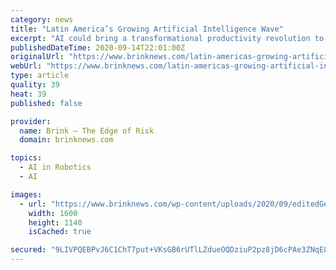 ```yaml
---
category: news
title: "Latin America’s Growing Artificial Intelligence Wave"
excerpt: "AI could bring a transformational productivity revolution to Latin America. But it must improve, not accelerate, the region’s inequity."
publishedDateTime: 2020-09-14T22:01:00Z
originalUrl: "https://www.brinknews.com/latin-americas-growing-artificial-intelligence-wave/"
webUrl: "https://www.brinknews.com/latin-americas-growing-artificial-intelligence-wave/"
type: article
quality: 39
heat: 39
published: false

provider:
  name: Brink – The Edge of Risk
  domain: brinknews.com

topics:
  - AI in Robotics
  - AI

images:
  - url: "https://www.brinknews.com/wp-content/uploads/2020/09/editedGettyImages-78242370.jpg"
    width: 1600
    height: 1140
    isCached: true

secured: "9LIVPQEBPvJ6C1ChT7put+VKsGB6rUTlLZdueOQDziuP2pz8jD6cPAe3ZNqE8rq9gmCJiIPEYAeh21m4UL47CG/2F3NKVLOgb+3l8Ky+STwC5Uivl4uU93yaWbWMeFuvXMkT2q4/PYp4s0m47zQRo5+e7gqCiqqvw3ZDTWG9RNbp7YYIrhkWFKK9kBlBF51dickcOD5f82cSfmBZSgmYY7wdJbqE7B9rYNGmQgSraAKtB4n8BoAY/iSqWTZwXEC6VU7qR0W/X3erEXrroA7fn3m7tnX0snoSdG6qTOkd3KWKS/MUvWIw9mUjfCmHQMQ08jsDCr0VCwTNrLrMLglM0hVmJeQgOclo9ZMzA9VJ304=;zqsV7Y/zyXfgW6vh60z2bA=="
---
```


